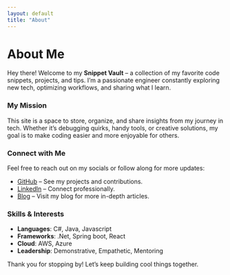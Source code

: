 ```yaml
---
layout: default
title: "About"
---
```


# About Me

Hey there! Welcome to my **Snippet Vault** – a collection of my favorite code snippets, projects, and tips. I’m a passionate engineer constantly exploring new tech, optimizing workflows, and sharing what I learn.

### My Mission
This site is a space to store, organize, and share insights from my journey in tech. Whether it’s debugging quirks, handy tools, or creative solutions, my goal is to make coding easier and more enjoyable for others.

### Connect with Me
Feel free to reach out on my socials or follow along for more updates:

- [GitHub](https://github.com/nevalsingh) – See my projects and contributions.
- [LinkedIn](https://www.linkedin.com/in/neval-singh-43a6a8120/) – Connect professionally.
- [Blog](https://nevalsingh.github.io/blog) – Visit my blog for more in-depth articles.

### Skills & Interests
- **Languages**: C#, Java, Javascript
- **Frameworks**: .Net, Spring boot, React
- **Cloud**: AWS, Azure
- **Leadership**: Demonstrative, Empathetic, Mentoring

Thank you for stopping by! Let’s keep building cool things together.
